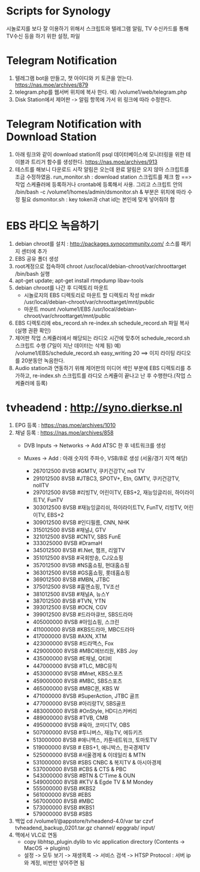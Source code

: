 # Scripts for Synology 
시놀로지를 보다 잘 이용하기 위해서 스크립트와 텔레그램 알림, TV 수신카드를 통해 TV수신 등을 하기 위한 설정, 파일

# Telegram Notification
1. 텔레그램 bot을 만들고, 챗 아이디와 키 토큰을 얻는다.
   https://nas.moe/archives/879
2. telegram.php를 웹서버 위치에 복사 한다. 
   예) /volume1/web/telegram.php
3. Disk Station에서 제어판 -> 알림 항목에 가서 위 링크에 따라 수정한다.

# Telegram Notification with Download Station
1. 아래 링크와 같이 download station의 psql 데이터베이스에 모니터링을 위한 테이블과 트리거 함수를 생성한다.
   https://nas.moe/archives/913
2. 테스트를 해보니 다운로드 시작 알림은 오는데 완료 알림은 오지 않아 스크립트를 조금 수정하였음.
   run_monitor.sh : download station 스크립트를 체크 함 ==> 작업 스케쥴러에 등록하거나 crontab에 등록해서 사용. 그리고 스크립트 안의 /bin/bash -c /volume1/homes/admin/dsmonitor.sh & 부분은 위치에 따라 수정 필요
   dsmonitor.sh : key token과 chat id는 본인에 맞게 넣어줘야 함

# EBS 라디오 녹음하기
1. debian chroot를 설치 :  http://packages.synocommunity.com/  소스를 패키지 센터에 추가
2. EBS 공유 폴더 생성
3. root계정으로 접속하여 chroot /usr/local/debian-chroot/var/chroottarget /bin/bash 실행
4. apt-get update; apt-get install rtmpdump libav-tools
5. debian chroot를 나간 후 디렉토리 마운트
   - 시놀로지의 EBS 디렉토리로 마운트 할 디렉토리 작성
       mkdir /usr/local/debian-chroot/var/chroottarget/mnt/public
   - 마운트 
       mount /volume1/EBS /usr/local/debian-chroot/var/chroottarget/mnt/public
6. EBS 디렉토리에 ebs_record.sh re-index.sh schedule_record.sh 파일 복사 (실행 권환 확인)
7. 제어판 작업 스케쥴러에서 해당되는 라디오 시간에 맞추어 schedule_record.sh 스크립트 수행 (7일이 지난 데이터는 삭제 됨)
   예) /volume1/EBS/schedule_record.sh easy_writing 20 ==> 이지 라이팅 라디오를 20분동안 녹음한다.
8. Audio station과 연동하기 위해 제어판의 미디어 색인 부분에 EBS 디렉토리를 추가하고, re-index.sh 스크립트를 라디오 스케쥴이 끝나고 난 후 수행한다.(작업 스케쥴러에 등록)

# tvheadend : http://syno.dierkse.nl
1. EPG 등록 : https://nas.moe/archives/1010
2. 채널 등록 : https://nas.moe/archives/858
   - DVB Inputs -> Networks -> Add ATSC 한 후 네트워크를 생성
   - Muxes -> Add : 아래 숫자의 주파수, VSB/8로 생성 (서울/경기 지역 해당)

        * 267012500 8VSB #GMTV, 쿠키건강TV, noll TV
        * 291012500 8VSB #JTBC3, SPOTV+, Etn, GMTV, 쿠키건강TV, nollTV
        * 297012500 8VSB #리빙TV, 어린이TV, EBS+2, 재능잉글리쉬, 하이라이트TV, FunTV
        * 303012500 8VSB #재능잉글리쉬, 하이라이트TV, FunTV, 리빙TV, 어린이TV, EBS+2
        * 309012500 8VSB #인디필름, CNN, NHK
        * 315012500 8VSB #채널J, GTV
        * 321012500 8VSB #CNTV, SBS FunE
        * 333025000 8VSB #DramaH
        * 345012500 8VSB #I.Net, 챔프, 리얼TV
        * 351012500 8VSB #국회방송, CJ오쇼핑
        * 357012500 8VSB #NS홈쇼핑, 현대홈쇼핑
        * 363012500 8VSB #GS홈쇼핑, 롯데홈쇼핑
        * 369012500 8VSB #MBN, JTBC
        * 375012500 8VSB #홈엔쇼핑, TV조선
        * 381012500 8VSB #채널A, 뉴스Y
        * 387012500 8VSB #TVN, YTN
        * 393012500 8VSB #OCN, CGV
        * 399012500 8VSB #드라마큐브, SBS드라마
        * 405000000 8VSB #아임쇼핑, 스크린
        * 411000000 8VSB #KBS드라마, MBC드라마
        * 417000000 8VSB #AXN, XTM
        * 423000000 8VSB #드라맥스, Fox
        * 429000000 8VSB #MBC에브리원, KBS Joy
        * 435000000 8VSB #E채널, Q티비
        * 447000000 8VSB #TLC, MBC뮤직
        * 453000000 8VSB #Mnet, KBS스포츠
        * 459000000 8VSB #MBC, SBS스포츠
        * 465000000 8VSB #MBC퀸, KBS W
        * 471000000 8VSB #SuperAction, JTBC 골프
        * 477000000 8VSB #아리랑TV, SBS골프
        * 483000000 8VSB #OnStyle, HD디스커버리
        * 489000000 8VSB #TVB, CMB
        * 495000000 8VSB #육아, 코미디TV, OBS
        * 507000000 8VSB #투니버스, 재능TV, 에듀키즈
        * 513000000 8VSB #애니맥스, 카툰네트워크, 토마토TV
        * 519000000 8VSB # EBS+1, 애니박스, 한국경제TV
        * 525000000 8VSB #서울경제 & 이데일리 & MTN
        * 531000000 8VSB #SBS CNBC & 복지TV & 아시아경제
        * 537000000 8VSB #CBS & CTS & PBC
        * 543000000 8VSB #BTN & C'Time & OUN
        * 549000000 8VSB #KTV & Egde TV & M Mondey
        * 555000000 8VSB #KBS2
        * 561000000 8VSB #EBS
        * 567000000 8VSB #MBC
        * 573000000 8VSB #KBS1
        * 579000000 8VSB #SBS
3. 백업
   cd  /volume1/@appstore/tvheadend-4.0/var
   tar czvf tvheadend_backup_0201.tar.gz channel/ epggrab/ input/        
4. 맥에서 VLC로 연동
   - copy libhtsp_plugin.dylib to vlc application directory (Contents -> MacOS -> plugins)
   - 설정 -> 모두 보기 -> 재생목록 -> 서비스 검색 -> HTSP Protocol : 서버 ip와 계정, 비번만 넣어주면 됨
